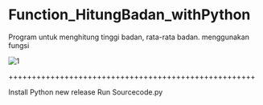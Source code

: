 # Function_HitungBadan_withPython
Program untuk menghitung tinggi badan, rata-rata badan. menggunakan fungsi

![1](https://user-images.githubusercontent.com/32072262/74072705-44bcbd80-4a3a-11ea-98d4-4492651f89d3.png)


+++++++++++++++++++++++++++++++++++++++++++++++++++++

Install Python new release
Run Sourcecode.py
